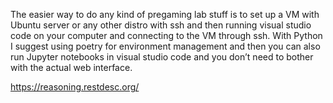 The easier way to do any kind of pregaming lab stuff is to set up a VM with Ubuntu server or any other distro with ssh and then running visual studio code on your computer and connecting to the VM through ssh. With Python I suggest using poetry for environment management and then you can also run Jupyter notebooks in visual studio code and you don’t need to bother with the actual web interface.


https://reasoning.restdesc.org/